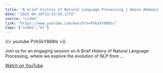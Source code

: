 ```yaml
---
title: "A brief history of Natural Language Processing | Amine Abdaoui | AI Summit 2025"
date: "2025-04-18T13:33:55.177Z"
source: "video"
link: "https://www.youtube.com/watch?v=PVkSkY888ts"
tags: ["video","ml"]
---
```


{{< youtube PVkSkY888ts >}}

Join us for an engaging session on A Brief History of Natural Language Processing, where we explore the evolution of NLP from ...

[Watch on YouTube](https://www.youtube.com/watch?v=PVkSkY888ts)

